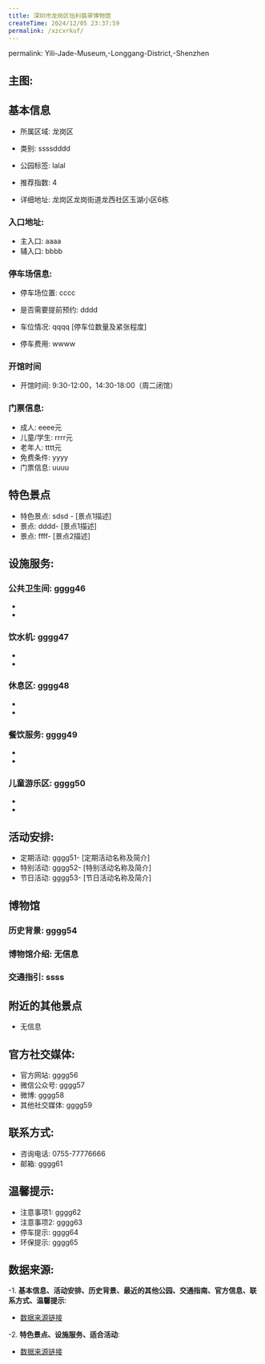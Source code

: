 ```yaml
---
title: 深圳市龙岗区怡利翡翠博物馆
createTime: 2024/12/05 23:37:59
permalink: /xzcxrkuf/
---
```

permalink: Yili-Jade-Museum,-Longgang-District,-Shenzhen
## 主图:
<ImageCard
image="https://cn.bing.com/th?id=OHR.AlfanzinaLighthouse_ZH-CN9704515669_1920x1080.webp"
title= "深圳市龙岗区怡利翡翠博物馆"
description= ""
date="2024/12/05"
href="/"
author="市文化广电旅游体育局"
/>
## 基本信息

- 所属区域: 龙岗区

- 类别: ssssdddd

- 公园标签: lalal

- 推荐指数: 4

- 详细地址: 龙岗区龙岗街道龙西社区玉湖小区6栋

### 入口地址:
- 主入口: aaaa
- 辅入口: bbbb
### 停车场信息:
- 停车场位置: cccc

- 是否需要提前预约: dddd

- 车位情况: qqqq [停车位数量及紧张程度]

- 停车费用: wwww

### 开馆时间
- 开馆时间: 9:30-12:00，14:30-18:00（周二闭馆）

### 门票信息:
- 成人: eeee元
- 儿童/学生: rrrr元
- 老年人: tttt元
- 免费条件: yyyy
- 门票信息: uuuu
## 特色景点
- 特色景点: sdsd - [景点1描述]
- 景点: dddd- [景点1描述]
- 景点: ffff- [景点2描述]
## 设施服务:
### 公共卫生间: gggg46
- 
- 
### 饮水机: gggg47
- 
- 
### 休息区: gggg48
- 
- 
### 餐饮服务: gggg49
- 
- 
### 儿童游乐区: gggg50
- 
- 
## 活动安排:
- 定期活动: gggg51- [定期活动名称及简介]
- 特别活动: gggg52- [特别活动名称及简介]
- 节日活动: gggg53- [节日活动名称及简介]
## 博物馆
### 历史背景: gggg54
### 博物馆介绍: 无信息
### 交通指引: ssss

## 附近的其他景点
- 无信息

## 官方社交媒体:
- 官方网站: gggg56
- 微信公众号: gggg57
- 微博: gggg58
- 其他社交媒体: gggg59

## 联系方式:
- 咨询电话: 0755-77776666
- 邮箱: gggg61

## 温馨提示:
- 注意事项1: gggg62
- 注意事项2: gggg63
- 停车提示: gggg64
- 环保提示: gggg65

## 数据来源:
-1. **基本信息、活动安排、历史背景、最近的其他公园、交通指南、官方信息、联系方式、温馨提示**:
- [数据来源链接](http://wtl.sz.gov.cn/ggfw/whl/bwgylb/index.html)

-2. **特色景点、设施服务、适合活动**:
- [数据来源链接](http://wtl.sz.gov.cn/ggfw/whl/bwgylb/index.html)

